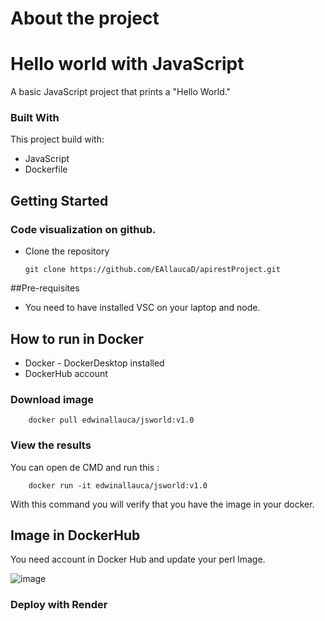 # About the project

# Hello world with JavaScript


A basic JavaScript project that prints a "Hello World."

### Built With

This project build with:
 * JavaScript
 * Dockerfile

## Getting Started 

### Code visualization on github.
* Clone the repository

    ```
    git clone https://github.com/EAllaucaD/apirestProject.git
    ```


##Pre-requisites

* You need to have installed VSC on your laptop and node.



## How to run in Docker

* Docker - DockerDesktop installed
* DockerHub account

### Download image
```
    docker pull edwinallauca/jsworld:v1.0
```

### View the results
You can open de CMD and run this :
```
    docker run -it edwinallauca/jsworld:v1.0
```
With this command you will verify that you have the image in your docker.


## Image in DockerHub

You need account in Docker Hub and update your perl Image.

![image](https://github.com/user-attachments/assets/f9794b60-0323-41ac-acb4-12e51864ff89)

### Deploy with Render


